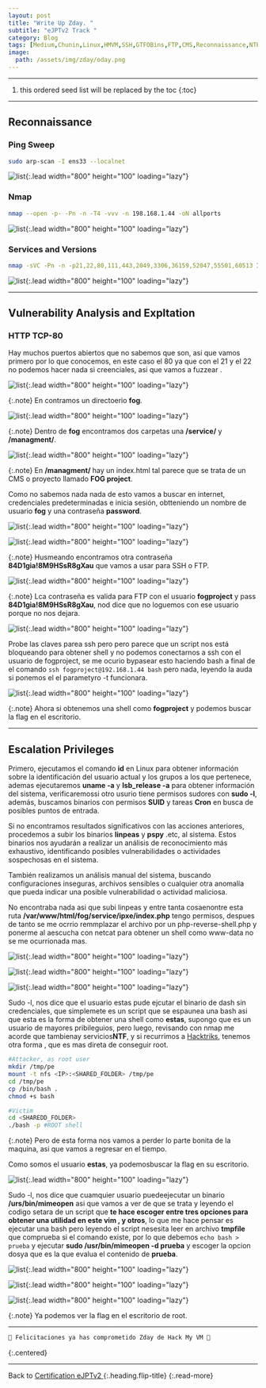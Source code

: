 ```yaml
---
layout: post
title: "Write Up Zday. "
subtitle: "eJPTv2 Track "
category: Blog
tags: [Medium,Chunin,Linux,HMVM,SSH,GTFOBins,FTP,CMS,Reconnaissance,NTF,Reverse-Shell,Protocols,eJPTv2]
image:
  path: /assets/img/zday/oday.png
---
```


***

<!--more-->

1. this ordered seed list will be replaced by the toc
{:toc}

***

## Reconnaissance

### Ping Sweep


```bash
sudo arp-scan -I ens33 --localnet
```

![list](/assets/img/zday/1.png){:.lead width="800" height="100" loading="lazy"}


### Nmap


```bash
nmap --open -p- -Pn -n -T4 -vvv -n 198.168.1.44 -oN allports
```


![list](/assets/img/zday/2.png){:.lead width="800" height="100" loading="lazy"}



### Services and Versions


```bash
nmap -sVC -Pn -n -p21,22,80,111,443,2049,3306,36159,52047,55501,60513 198.168.1.44 -oN target
```

![list](/assets/img/zday/3.png){:.lead width="800" height="100" loading="lazy"}


***

## Vulnerability Analysis and Expltation


### HTTP TCP-80


Hay muchos puertos abiertos que no sabemos que son, asi que vamos primero por lo que conocemos, en este caso el 80 ya que con el 21 y el 22 no podemos hacer nada si creenciales, asi que vamos a fuzzear
.

![list](/assets/img/zday/4.png){:.lead width="800" height="100" loading="lazy"}


{:.note}
En contramos un directoerio **fog**.


![list](/assets/img/zday/5.png){:.lead width="800" height="100" loading="lazy"}


{:.note}
Dentro de **fog** encontramos dos carpetas una **/service/** y **/managment/**.


![list](/assets/img/zday/6.png){:.lead width="800" height="100" loading="lazy"}


{:.note}
En **/managment/** hay un index.html tal parece que se trata de un CMS o proyecto llamado **FOG project**.


Como no sabemos nada nada de esto vamos a buscar en internet, credenciales predeterminadas e inicia sesión, obtteniendo un nombre de usuario **fog** y una contraseña **password**.


![list](/assets/img/zday/7.png){:.lead width="800" height="100" loading="lazy"}


![list](/assets/img/zday/8.png){:.lead width="800" height="100" loading="lazy"}


{:.note}
Husmeando encontramos otra contraseña **84D1gia!8M9HSsR8gXau** que vamos a  usar para SSH o FTP.


![list](/assets/img/zday/9.png){:.lead width="800" height="100" loading="lazy"}


{:.note}
Lca contraseña es valida para FTP con el usuario **fogproject** y pass **84D1gia!8M9HSsR8gXau**, nod dice que no loguemos con ese usuario porque no nos dejara.


![list](/assets/img/zday/10.png){:.lead width="800" height="100" loading="lazy"}



Probe las claves parea ssh pero pero parece que un script nos está bloqueando para obtener shell y no podemos conectarnos a ssh con el usuario de fogproject, se me  ocurio bypasear esto haciendo bash a final de el comando `ssh fogproject@192.168.1.44 bash` pero nada, leyendo la auda si ponemos el el parametyro -t funcionara.


![list](/assets/img/zday/11.png){:.lead width="800" height="100" loading="lazy"}


{:.note}
Ahora si obtenemos una shell como **fogproject** y podemos buscar la flag  en el escritorio.


***

## Escalation Privileges


Primero, ejecutamos el comando **id** en Linux para obtener información sobre la identificación del usuario actual y los grupos a los que pertenece, ademas ejecutaremos **uname -a** y **lsb_release -a** para obtener información del sistema, verificaremossi otro usurio tiene permisos sudores con **sudo -l**, además, buscamos binarios con permisos **SUID** y tareas **Cron** en busca de posibles puntos de entrada. 


Si no encontramos resultados significativos con las acciones anteriores, procedemos a subir los binarios **linpeas** y **pspy** .etc, al sistema. Estos binarios nos ayudarán a realizar un análisis de reconocimiento más exhaustivo, identificando posibles vulnerabilidades o actividades sospechosas en el sistema.


También realizamos un análisis manual del sistema, buscando configuraciones inseguras, archivos sensibles o cualquier otra anomalía que pueda indicar una posible vulnerabilidad o actividad maliciosa.


No encontraba nada asi que subi linpeas y entre tanta cosaenontre esta ruta **/var/www/html/fog/service/ipxe/index.php** tengo permisos, despues de tanto se me ocrrio remmplazar el archivo por un php-reverse-shell.php y ponerme al aescucha con netcat para obtener un shell  como www-data no se me ocurrionada mas.


![list](/assets/img/zday/12.png){:.lead width="800" height="100" loading="lazy"}


![list](/assets/img/zday/13.png){:.lead width="800" height="100" loading="lazy"}


![list](/assets/img/zday/15.png){:.lead width="800" height="100" loading="lazy"}


Sudo -l, nos dice que el usuario estas pude ejcutar el binario de dash sin credenciales, que simplemete es un script que se espaunea una bash asi que esta es la forma de obtener una shell como **estas**, supongo que es un usuario de mayores pribileguios, pero luego, revisando con nmap me acorde que tambienay servicios**NTF**, y si recurrimos a [Hacktriks], tenemos otra forma , que es mas direta de conseguir root.


```bash
#Attacker, as root user
mkdir /tmp/pe
mount -t nfs <IP>:<SHARED_FOLDER> /tmp/pe
cd /tmp/pe
cp /bin/bash .
chmod +s bash
```

```bash
#Victim
cd <SHAREDD_FOLDER>
./bash -p #ROOT shell
```

{:.note}
Pero de esta forma nos vamos a perder lo parte bonita de la maquina, asi que vamos a regresar en el tiempo.



[Hacktriks]: https://book.hacktricks.xyz/linux-hardening/privilege-escalation/nfs-no_root_squash-misconfiguration-pe


Como somos el usuario **estas**, ya podemosbuscar la flag en su escritorio.


![list](/assets/img/zday/16.png){:.lead width="800" height="100" loading="lazy"}


Sudo -l, nos dice que cuamquier usuario puedeejecutar un binario **/urs/bin/mimeopen** asi que vamos a ver de que se trata y leyendo el codigo setara de un script que **te hace escoger entre tres opciones para obtener una utilidad en este vim , y otros**, lo que me hace pensar es ejecutar una bash pero leyendo el script nesesita leer en archivo **tmpfile** que comprueba si el comando existe, por lo que debemos `echo bash > prueba` y ejecutar **sudo /usr/bin/mimeopen -d prueba** y escoger la opcion dosya que es la que evalua el contenido de **prueba**.


![list](/assets/img/zday/16.png){:.lead width="800" height="100" loading="lazy"}


![list](/assets/img/zday/16.png){:.lead width="800" height="100" loading="lazy"}


![list](/assets/img/zday/16.png){:.lead width="800" height="100" loading="lazy"}


{:.note}
Ya podemos ver la flag en el escritorio de root.


***

```bash
🎉 Felicitaciones ya has comprometido Zday de Hack My VM 🎉
```
{:.centered}

***

Back to [Certification eJPTv2 ](2023-06-02-Road-to-eJPTv2.md){:.heading.flip-title}
{:.read-more}
